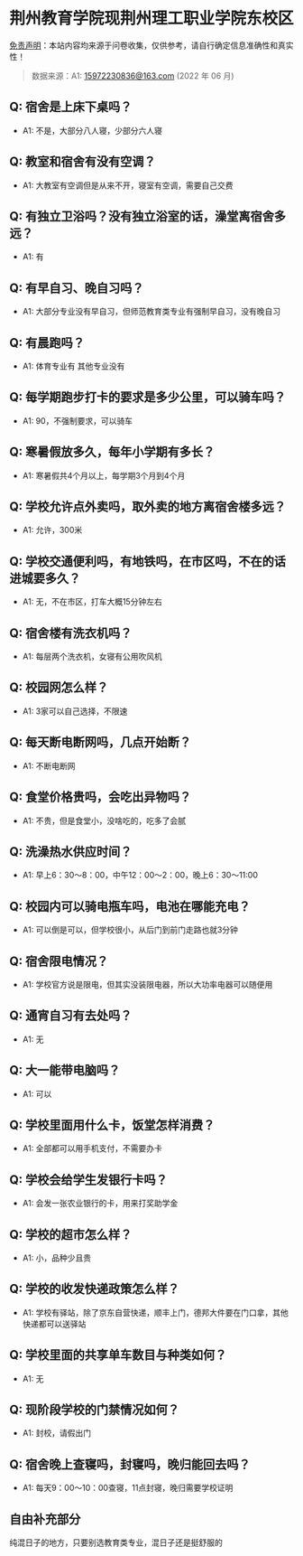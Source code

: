 # 荆州教育学院现荆州理工职业学院东校区

[免责声明](https://colleges.chat/#_3)：本站内容均来源于问卷收集，仅供参考，请自行确定信息准确性和真实性！

> 数据来源：A1: 15972230836@163.com (2022 年 06 月)

## Q: 宿舍是上床下桌吗？

- A1: 不是，大部分八人寝，少部分六人寝

## Q: 教室和宿舍有没有空调？

- A1: 大教室有空调但是从来不开，寝室有空调，需要自己交费

## Q: 有独立卫浴吗？没有独立浴室的话，澡堂离宿舍多远？

- A1: 有

## Q: 有早自习、晚自习吗？

- A1: 大部分专业没有早自习，但师范教育类专业有强制早自习，没有晚自习

## Q: 有晨跑吗？

- A1: 体育专业有 其他专业没有

## Q: 每学期跑步打卡的要求是多少公里，可以骑车吗？

- A1: 90，不强制要求，可以骑车

## Q: 寒暑假放多久，每年小学期有多长？

- A1: 寒暑假共4个月以上，每学期3个月到4个月

## Q: 学校允许点外卖吗，取外卖的地方离宿舍楼多远？

- A1: 允许，300米

## Q: 学校交通便利吗，有地铁吗，在市区吗，不在的话进城要多久？

- A1: 无，不在市区，打车大概15分钟左右

## Q: 宿舍楼有洗衣机吗？

- A1: 每层两个洗衣机，女寝有公用吹风机

## Q: 校园网怎么样？

- A1: 3家可以自己选择，不限速

## Q: 每天断电断网吗，几点开始断？

- A1: 不断电断网

## Q: 食堂价格贵吗，会吃出异物吗？

- A1: 不贵，但是食堂小，没啥吃的，吃多了会腻

## Q: 洗澡热水供应时间？

- A1: 早上6：30～8：00，中午12：00～2：00，晚上6：30～11:00

## Q: 校园内可以骑电瓶车吗，电池在哪能充电？

- A1: 可以倒是可以，但学校很小，从后门到前门走路也就3分钟

## Q: 宿舍限电情况？

- A1: 学校官方说是限电，但其实没装限电器，所以大功率电器可以随便用

## Q: 通宵自习有去处吗？

- A1: 无

## Q: 大一能带电脑吗？

- A1: 可以

## Q: 学校里面用什么卡，饭堂怎样消费？

- A1: 全部都可以用手机支付，不需要办卡

## Q: 学校会给学生发银行卡吗？

- A1: 会发一张农业银行的卡，用来打奖助学金

## Q: 学校的超市怎么样？

- A1: 小，品种少且贵

## Q: 学校的收发快递政策怎么样？

- A1: 学校有驿站，除了京东自营快递，顺丰上门，德邦大件要在门口拿，其他快递都可以送驿站

## Q: 学校里面的共享单车数目与种类如何？

- A1: 无

## Q: 现阶段学校的门禁情况如何？

- A1: 封校，请假出门

## Q: 宿舍晚上查寝吗，封寝吗，晚归能回去吗？

- A1: 每天9：00～10：00查寝，11点封寝，晚归需要学校证明

## 自由补充部分

纯混日子的地方，只要别选教育类专业，混日子还是挺舒服的